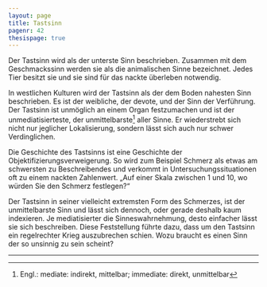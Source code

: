 ```yaml
---
layout: page
title: Tastsinn
pagenr: 42
thesispage: true
---
```

Der Tastsinn wird als der unterste Sinn beschrieben. Zusammen mit dem Geschmackssinn werden sie als die animalischen Sinne bezeichnet. Jedes Tier besitzt sie und sie sind für das nackte überleben notwendig.

In westlichen Kulturen wird der Tastsinn als der dem Boden nahesten Sinn beschrieben. Es ist der weibliche, der devote, und der Sinn der Verführung. Der Tastsinn ist unmöglich an einem Organ festzumachen und ist der unmediatisierteste, der unmittelbarste[^26] aller Sinne. Er wiederstrebt sich nicht nur jeglicher Lokalisierung, sondern lässt sich auch nur schwer Verdinglichen.

Die Geschichte des Tastsinns ist eine Geschichte der Objektifizierungsverweigerung. So wird zum Beispiel Schmerz als etwas am schwersten zu Beschreibendes und verkommt in Untersuchungssituationen oft zu einem nackten Zahlenwert. „Auf einer Skala zwischen 1 und 10, wo würden Sie den Schmerz festlegen?“

Der Tastsinn in seiner vielleicht extremsten Form des Schmerzes, ist der unmittelbarste Sinn und lässt sich dennoch, oder gerade deshalb kaum indexieren. Je mediatisierter die Sinneswahrnehmung, desto einfacher lässt sie sich beschreiben. Diese Feststellung führte dazu, dass um den Tastsinn ein regelrechter Krieg auszubrechen schien. Wozu braucht es einen Sinn der so unsinnig zu sein scheint?

---

[^26]:
      Engl.: mediate: indirekt, mittelbar; immediate: direkt, unmittelbar

